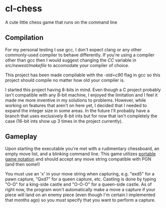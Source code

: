 # cl-chess
A cute little chess game that runs on the command line

## Compilation
For my personal testing I use gcc, I don't expect clang or any other commonly-used compiler to behave differently. If you're using a compiler other than gcc then I would suggest changing the *CC* variable in *src/newest/makefile* to accomodate your compiler of choice.

This project has been made compilable with the *-std=c90* flag in gcc so this project should compile no matter how old your compiler is.

I started this project having 8-bits in mind. Even though a C project probably isn't compatible with any 8-bit machine, I enjoyed the limitation and I feel it made me more inventive in my solutions to problems. However, while working on features that aren't on here yet, I decided that I needed to expand the integer size in some areas. In the future I'll probably have a branch that uses exclusively 8-bit ints but for now that isn't completely the case (16-bit ints show up 3 times in the project currently).

## Gameplay
Upon starting the executable you're met with a rudimentary chessboard, an empty move list, and a blinking command line. This game utilizes [portable game notation](https://en.wikipedia.org/wiki/Portable_Game_Notation) and should accept any move string compatible with PGN (and then some!)

You must use an 'x' in your move string when capturing, e.g. "exd5" for a pawn capture, "Qxd7" for a queen capture, etc. Castling is done by typing "O-O" for a king-side castle and "O-O-O" for a queen-side castle. As of right now, the program won't automatically make a move a capture if your piece will land on an enemy piece (even though I'm certain I implemented that months ago) so you *must* specify that you want to perform a capture.
